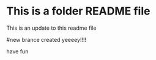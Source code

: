 # This is a folder README file
This is an update to this readme file

#new brance created
yeeeey!!!!

have fun
